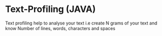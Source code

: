 # Text-Profiling (JAVA)
Text profiling help to analyse your text i.e create N grams of your text and know Number of lines, words, characters and spaces
